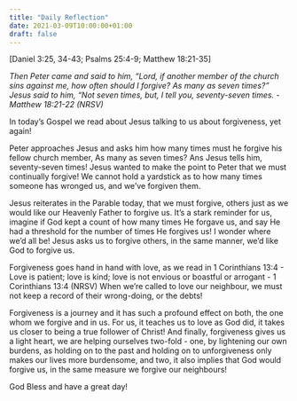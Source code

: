 ```yaml
---
title: "Daily Reflection"
date: 2021-03-09T10:00:00+01:00
draft: false
---
```


[Daniel 3:25, 34-43; Psalms 25:4-9; Matthew 18:21-35]

_Then Peter came and said to him, “Lord, if another member of the church sins against me, how often should I forgive? As many as seven times?” Jesus said to him, “Not seven times, but, I tell you, seventy-seven times. - Matthew 18:21-22 (NRSV)_

In today’s Gospel we read about Jesus talking to us about forgiveness, yet again!

Peter approaches Jesus and asks him how many times must he forgive his fellow church member, As many as seven times? Ans Jesus tells him, seventy-seven times! Jesus wanted to make the point to Peter that we must continually forgive! We cannot hold a yardstick as to how many times someone has wronged us, and we’ve forgiven them.

Jesus reiterates in the Parable today, that we must forgive, others just as we would like our Heavenly Father to forgive us. It’s a stark reminder for us, imagine if God kept a count of how many times He forgave us, and say He had a threshold for the number of times He forgives us! I wonder where we’d all be! Jesus asks us to forgive others, in the same manner, we’d like God to forgive us.

Forgiveness goes hand in hand with love, as we read in 1 Corinthians 13:4 - Love is patient; love is kind; love is not envious or boastful or arrogant - 1 Corinthians 13:4 (NRSV) When we’re called to love our neighbour, we must not keep a record of their wrong-doing, or the debts!

Forgiveness is a journey and it has such a profound effect on both, the one whom we forgive and in us. For us, it teaches us to love as God did, it takes us closer to being a true follower of Christ! And finally, forgiveness gives us a light heart, we are helping ourselves two-fold - one, by lightening our own burdens, as holding on to the past and holding on to unforgiveness only makes our lives more burdensome, and two, it also implies that God would forgive us, in the same measure we forgive our neighbours!

God Bless and have a great day!